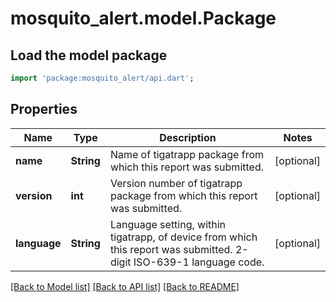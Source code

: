 # mosquito_alert.model.Package

## Load the model package
```dart
import 'package:mosquito_alert/api.dart';
```

## Properties
Name | Type | Description | Notes
------------ | ------------- | ------------- | -------------
**name** | **String** | Name of tigatrapp package from which this report was submitted. | [optional] 
**version** | **int** | Version number of tigatrapp package from which this report was submitted. | [optional] 
**language** | **String** | Language setting, within tigatrapp, of device from which this report was submitted. 2-digit ISO-639-1 language code. | [optional] 

[[Back to Model list]](../README.md#documentation-for-models) [[Back to API list]](../README.md#documentation-for-api-endpoints) [[Back to README]](../README.md)


